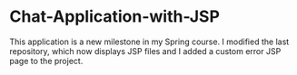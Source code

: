 # Chat-Application-with-JSP
This application is a new milestone in my Spring course. I modified the last repository, which now displays JSP files and I added a custom error JSP page to the project.
